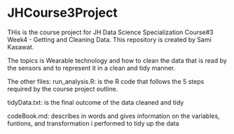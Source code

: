 # JHCourse3Project
THis is the course project for JH Data Science Specialization Course#3 Week4 - Getting and Cleaning Data. This repository is created by Sami Kasawat.

The topics is Wearable technology and how to clean the data that is read by the sensors and to represent it in a clean and tidy manner.

The other files:
run_analysis.R: 	is the R code that follows the 5 steps required by the course project outline.

tidyData.txt:	is the final outcome of the data cleaned and tidy

codeBook.md:	describes in words and gives information on the variables, funtions, and transformation i performed to tidy up the data
